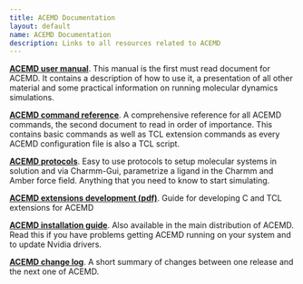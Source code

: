 ```yaml
---
title: ACEMD Documentation
layout: default
name: ACEMD Documentation
description: Links to all resources related to ACEMD
---
```



<a href="https://acellera.github.io/docs.acellera.com/acemd/usermanual/">__ACEMD user manual__</a>. This manual is the first must read document for ACEMD. It contains a description of how to use it, a presentation of all other material and some practical information on running molecular dynamics simulations.

<a href="https://acellera.github.io/docs.acellera.com/acemd/commands/">__ACEMD command reference__</a>. A comprehensive reference for all ACEMD commands, the second document to read in order of importance. This contains basic commands as well as TCL extension commands as every ACEMD configuration file is also a TCL script.

<a href="https://acellera.github.io/docs.acellera.com/acemd/protocols/">__ACEMD protocols__</a>. Easy to use protocols to setup molecular systems in solution and via Charmm-Gui, parametrize a ligand in the Charmm and Amber force field. Anything that you need to know to start simulating.

<a href="http://download.acellera.com/manuals/latest/docs/ACEMD-Extension-Guide.pdf" target="_parent">__ACEMD extensions development (pdf)__</a>. Guide for developing C and TCL extensions for ACEMD 

<a href="https://acellera.github.io/docs.acellera.com/acemd/install/">__ACEMD installation guide__</a>. Also available in the main distribution of ACEMD. Read this if you have problems getting ACEMD running on your system and to update Nvidia drivers.

<a href="https://acellera.github.io/docs.acellera.com/acemd/changelog/">__ACEMD change log__</a>. A short summary of changes between one release and the next one of ACEMD.



